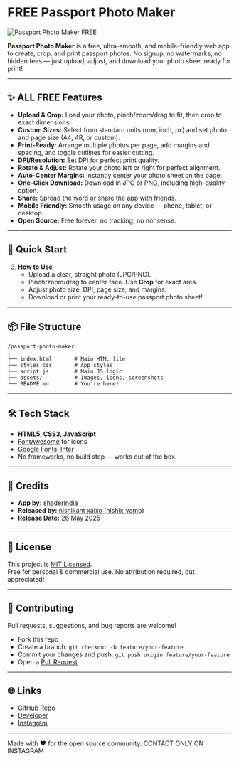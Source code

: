# FREE Passport Photo Maker

![Passport Photo Maker FREE](assets/screenshot.png)

**Passport Photo Maker** is a free, ultra-smooth, and mobile-friendly web app to create, crop, and print passport photos. No signup, no watermarks, no hidden fees — just upload, adjust, and download your photo sheet ready for print!

---

## ✨ ALL FREE Features

- **Upload & Crop:** Load your photo, pinch/zoom/drag to fit, then crop to exact dimensions.
- **Custom Sizes:** Select from standard units (mm, inch, px) and set photo and page size (A4, 4R, or custom).
- **Print-Ready:** Arrange multiple photos per page, add margins and spacing, and toggle cutlines for easier cutting.
- **DPI/Resolution:** Set DPI for perfect print quality.
- **Rotate & Adjust:** Rotate your photo left or right for perfect alignment.
- **Auto-Center Margins:** Instantly center your photo sheet on the page.
- **One-Click Download:** Download in JPG or PNG, including high-quality option.
- **Share:** Spread the word or share the app with friends.
- **Mobile Friendly:** Smooth usage on any device — phone, tablet, or desktop.
- **Open Source:** Free forever, no tracking, no nonsense.

---

## 🚀 Quick Start

3. **How to Use**
   - Upload a clear, straight photo (JPG/PNG).
   - Pinch/zoom/drag to center face. Use **Crop** for exact area.
   - Adjust photo size, DPI, page size, and margins.
   - Download or print your ready-to-use passport photo sheet!

---

## 📦 File Structure

```
/passport-photo-maker
│
├── index.html       # Main HTML file
├── styles.css       # App styles
├── script.js        # Main JS logic
├── assets/          # Images, icons, screenshots
└── README.md        # You’re here!
```

---

## 🛠️ Tech Stack

- **HTML5, CSS3, JavaScript**
- [FontAwesome](https://fontawesome.com/) for icons
- [Google Fonts: Inter](https://fonts.google.com/specimen/Inter)
- No frameworks, no build step — works out of the box.

---

## 🙏 Credits

- **App by:** [shaderindia](https://github.com/shaderindia)
- **Released by:** [nishikant xalxo (nishix_vamp)](https://www.instagram.com/nishix_vamp)
- **Release Date:** 26 May 2025

---

## 📄 License

This project is [MIT Licensed](LICENSE).  
Free for personal & commercial use. No attribution required, but appreciated!

---

## 🤝 Contributing

Pull requests, suggestions, and bug reports are welcome!
- Fork this repo
- Create a branch: `git checkout -b feature/your-feature`
- Commit your changes and push: `git push origin feature/your-feature`
- Open a [Pull Request](https://github.com/shaderindia/passport-photo-maker/pulls)

---

## 🌐 Links

- [GitHub Repo](https://github.com/shaderindia/passport-photo-maker)
- [Developer](https://github.com/shaderindia)
- [Instagram](https://www.instagram.com/nishix_vamp)

---

Made with ❤️ for the open source community. CONTACT ONLY ON INSTAGRAM
